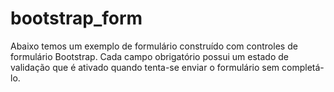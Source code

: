 # bootstrap_form

Abaixo temos um exemplo de formulário construído com controles de formulário Bootstrap.
Cada campo obrigatório possui um estado de validação que é ativado quando tenta-se enviar 
o formulário sem completá-lo.
